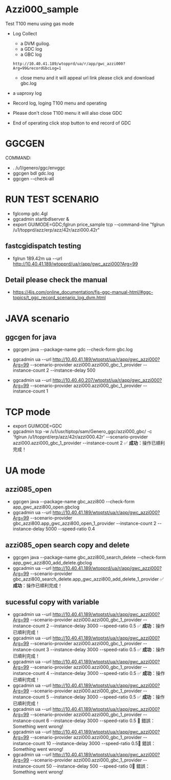 # Azzi000_sample
Test T100 menu using gas mode
- Log Collect
    - a DVM guilog.
    - a GDC log
    - a GBC log
    ```
    http://10.40.41.189/wtopprd/ua/r/app/gwc_azzi000?Arg=99&recordGbcLog=1
    ```
   - close menu and it will appeal url link please click and download gbc.log
- a uaproxy log
 
- Record log, loging T100 menu and operating
- Please don't close T100 menu it will also close GDC
- End of operating click stop button to end record of GDC

# GGCGEN
COMMAND: 
 - . /u1/genero/ggc/envggc
 - ggcgen bdl gdc.log<br>
 - ggcgen --check-all

# RUN TEST SCENARIO
 - fglcomp gdc.4gl <br>
 - ggcadmin startbdlserver & <br>
 - export GUIMODE=GDC;fglrun price_sample tcp --command-line "fglrun /u1/topprd/azz/erp/azz/42r/azzi000.42r"
## fastcgidispatch testing
 - fglrun 189.42m ua --url http://10.40.41.189/wtopprd/ua/r/app/gwc_azzi000?Arg=99
## Detail please check the manual 
 - https://4js.com/online_documentation/fjs-ggc-manual-html/#ggc-topics/t_ggc_record_scenario_log_dvm.html

# JAVA scenario
## ggcgen for java
 - ggcgen java --package-name gdc --check-form gbc.log

 - ggcadmin ua --url http://10.40.41.189/wtoptst/ua/r/app/gwc_azzi000?Arg=99 --scenario-provider azzi000.azzi000_gbc_1_provider --instance-count 2 --instance-delay 500
 - ggcadmin ua --url http://10.40.40.207/wtoptst/ua/r/app/gwc_azzi000?Arg=99 --scenario-provider azzi000.azzi000_gbc_1_provider --instance-count 1
 # TCP mode
 - export GUIMODE=GDC
 - ggcadmin tcp -w /u1/usr/tiptop/sam/Genero_ggc/azzi000_gbc/ -c 'fglrun /u1/topprd/erp/azz/42r/azzi000.42r' --scenario-provider azzi000.azzi000_gbc_1_provider --instance-count 2 ✅ **成功**：操作已順利完成！

# UA mode
## azzi085_open 
 - ggcgen java --package-name gbc_azzi800 --check-form app_gwc_azzi800_open.gbclog   
 - ggcadmin ua --url http://10.40.41.189/wtoptst/ua/r/app/gwc_azzi000?Arg=99 --scenario-provider gbc_azzi800.app_gwc_azzi800_open_1_provider --instance-count 2 --instance-delay 5000 --speed-ratio 0.4
## azzi085_open search copy and delete
 - ggcgen java --package-name gbc_azzi800_search_delete --check-form app_gwc_azzi800_add_delete.gbclog
 - ggcadmin ua --url http://10.40.41.189/wtopprd/ua/r/app/gwc_azzi000?Arg=99 --scenario-provider gbc_azzi800_search_delete.app_gwc_azzi800_add_delete_1_provider ✅ **成功**：操作已順利完成！

## sucessful copy with variable
 - ggcadmin ua --url http://10.40.41.189/wtoptst/ua/r/app/gwc_azzi000?Arg=99 --scenario-provider azzi000.azzi000_gbc_1_provider --instance-count 2  --instance-delay 3000 --speed-ratio 0.5 ✅ **成功**：操作已順利完成！
 - ggcadmin ua --url http://10.40.41.189/wtoptst/ua/r/app/gwc_azzi000?Arg=99 --scenario-provider azzi000.azzi000_gbc_1_provider --instance-count 3  --instance-delay 3000 --speed-ratio 0.5 ✅ **成功**：操作已順利完成！
 - ggcadmin ua --url http://10.40.41.189/wtoptst/ua/r/app/gwc_azzi000?Arg=99 --scenario-provider azzi000.azzi000_gbc_1_provider --instance-count 4  --instance-delay 3000 --speed-ratio 0.5 ✅ **成功**：操作已順利完成！
 - ggcadmin ua --url http://10.40.41.189/wtoptst/ua/r/app/gwc_azzi000?Arg=99 --scenario-provider azzi000.azzi000_gbc_1_provider --instance-count 5  --instance-delay 3000 --speed-ratio 0.5 ✅ **成功**：操作已順利完成！
 - ggcadmin ua --url http://10.40.41.189/wtoptst/ua/r/app/gwc_azzi000?Arg=99 --scenario-provider azzi000.azzi000_gbc_1_provider --instance-count 6  --instance-delay 3000 --speed-ratio 0.5 🚨 錯誤：Something went wrong!
 - ggcadmin ua --url http://10.40.41.189/wtoptst/ua/r/app/gwc_azzi000?Arg=99 --scenario-provider azzi000.azzi000_gbc_1_provider --instance-count 10  --instance-delay 3000 --speed-ratio 0.5🚨 錯誤：Something went wrong!
 - ggcadmin ua --url http://10.40.41.189/wtoptst/ua/r/app/gwc_azzi000?Arg=99 --scenario-provider azzi000.azzi000_gbc_1_provider --instance-count 50  --instance-delay 500 --speed-ratio 0🚨 錯誤：Something went wrong!
